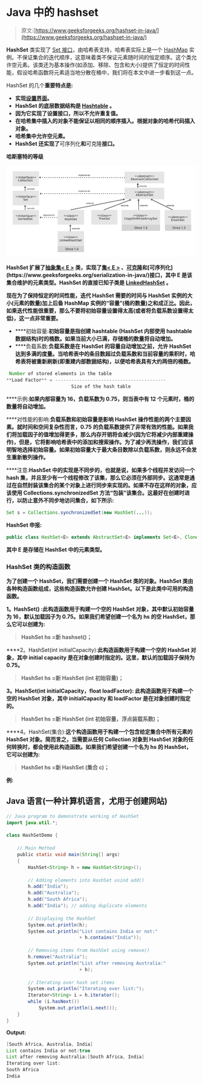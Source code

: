 # Java 中的 hashset

> 原文:[https://www.geeksforgeeks.org/hashset-in-java/](https://www.geeksforgeeks.org/hashset-in-java/)

**HashSet** 类实现了 [Set 接口](https://www.geeksforgeeks.org/set-in-java/)，由哈希表支持，哈希表实际上是一个 [HashMap](https://www.geeksforgeeks.org/java-util-hashmap-in-java/) 实例。不保证集合的迭代顺序，这意味着类不保证元素随时间的恒定顺序。这个类允许空元素。该类还为基本操作(如添加、移除、包含和大小)提供了恒定的时间性能，假设哈希函数将元素适当地分散在桶中，我们将在本文中进一步看到这一点。

HashSet 的几个**重要特点是:**

*   **实现[设置界面](https://www.geeksforgeeks.org/set-in-java/)。**
*   **HashSet 的底层数据结构是 [Hashtable](https://www.geeksforgeeks.org/hashtable-in-java/) 。**
*   **因为它实现了设置接口，所以不允许重复值。**
*   **在哈希集中插入的对象不能保证以相同的顺序插入。根据对象的哈希代码插入对象。**
*   **哈希集中允许空元素。**
*   **HashSet 还实现了**可序列化**和**可克隆**接口。**

****哈斯塞特的等级**** 

**![Hierarchy of HashSet](img/cf7e9393d123ee96040700c8eb099a8f.png)**

**HashSet 扩展了[抽象集< E >](https://www.geeksforgeeks.org/abstractset-class-in-java-with-examples/#:~:text=The%20AbstractSet%20class%20in%20Java,implementation%20of%20the%20Set%20interface.) 类，实现了[集< E >](https://www.geeksforgeeks.org/set-in-java/) 、[可克隆](https://www.geeksforgeeks.org/marker-interface-java/#:~:text=Cloneable%20interface%20%3A%20Cloneable%20interface%20is,of%20instances%20of%20that%20class.)和[可序列化](https://www.geeksforgeeks.org/serialization-in-java/)接口，其中 E 是该集合维护的元素类型。HashSet 的直接已知子类是 [LinkedHashSet](https://www.geeksforgeeks.org/linkedhashset-in-java-with-examples/) 。**

**现在为了保持恒定的时间性能，迭代 HashSet 需要的时间与 HashSet 实例的大小(元素的数量)加上后备 HashMap 实例的“容量”(桶的数量)之和成正比。因此，如果迭代性能很重要，那么不要将初始容量设置得太高(或者将负载系数设置得太低)，这一点非常重要。**

*   ****初始容量:**初始容量是指创建 hashtable (HashSet 内部使用 hashtable 数据结构)时的桶数。如果当前大小已满，存储桶的数量将自动增加。** 
*   ****负载系数:**负载系数是在 HashSet 的容量自动增加之前，允许 HashSet 达到多满的度量。当哈希表中的条目数超过负载系数和当前容量的乘积时，哈希表将被重新刷新(即重建内部数据结构)，以便哈希表具有大约两倍的桶数。** 

```java
 Number of stored elements in the table
**Load Factor** = -----------------------------------------
                        Size of the hash table 
```

****示例:**如果内部容量为 16，负载系数为 0.75，则当表中有 12 个元素时，桶的数量将自动增加。**

****对性能的影响:**负载系数和初始容量是影响 HashSet 操作性能的两个主要因素。就时间和空间复杂性而言，0.75 的负载系数提供了非常有效的性能。如果我们将加载因子的值增加得更多，那么内存开销将会减少(因为它将减少内部重建操作)，但是，它将影响哈希表中的添加和搜索操作。为了减少再洗操作，我们应该明智地选择初始容量。如果初始容量大于最大条目数除以负载系数，则永远不会发生重新散列操作。**

****注意:**HashSet 中的实现是不同步的，也就是说，如果多个线程并发访问一个 hash 集，并且至少有一个线程修改了该集，那么它必须在外部同步。这通常是通过在自然封装该集合的某个对象上进行同步来实现的。如果不存在这样的对象，应该使用 Collections.synchronizedSet 方法“包装”该集合。这最好在创建时进行，以防止意外不同步地访问集合，如下所示:** 

```java
Set s = Collections.synchronizedSet(new HashSet(...)); 
```

****HashSet 申报:****

```java
public class HashSet<E> extends AbstractSet<E> implements Set<E>, Cloneable, Serializable 
```

**其中 **E** 是存储在 HashSet 中的元素类型。**

### **HashSet 类的构造函数**

**为了创建一个 HashSet，我们需要创建一个 HashSet 类的对象。HashSet 类由各种构造函数组成，这些构造函数允许创建 HashSet。以下是此类中可用的构造函数。**

****1。HashSet()** :此构造函数用于构建一个空的 HashSet 对象，其中默认初始容量为 16，默认加载因子为 0.75。如果我们希望创建一个名为 hs 的空 HashSet，那么它可以创建为:**

> **HashSet <e>hs =新 hashset<e>()；</e></e>**

****2。HashSet(int initialCapacity):**此构造函数用于构建一个空的 HashSet 对象，其中 initial capacity 是在对象创建时指定的。这里，默认的加载因子保持为 0.75。**

> **HashSet <e>hs =新 HashSet <e>(int 初始容量)；</e></e>**

****3。HashSet(int initialCapacity，float loadFactor):** 此构造函数用于构建一个空的 HashSet 对象，其中 initialCapacity 和 loadFactor 是在对象创建时指定的。**

> **HashSet <e>hs =新 HashSet <e>(int 初始容量，浮点装载系数)；</e></e>**

****4。HashSet(集合):**这个构造函数用于构建一个包含给定集合中所有元素的 HashSet 对象。简而言之，当需要从任何 Collection 对象到 HashSet 对象的任何转换时，都会使用此构造函数。如果我们希望创建一个名为 hs 的 HashSet，它可以创建为:**

> **HashSet <e>hs =新 HashSet <e>(集合 c)；</e></e>**

****例:**** 

## **Java 语言(一种计算机语言，尤用于创建网站)**

```java
// Java program to demonstrate working of HashSet
import java.util.*;

class HashSetDemo {

    // Main Method
    public static void main(String[] args)
    {
        HashSet<String> h = new HashSet<String>();

        // Adding elements into HashSet usind add()
        h.add("India");
        h.add("Australia");
        h.add("South Africa");
        h.add("India"); // adding duplicate elements

        // Displaying the HashSet
        System.out.println(h);
        System.out.println("List contains India or not:"
                           + h.contains("India"));

        // Removing items from HashSet using remove()
        h.remove("Australia");
        System.out.println("List after removing Australia:"
                           + h);

        // Iterating over hash set items
        System.out.println("Iterating over list:");
        Iterator<String> i = h.iterator();
        while (i.hasNext())
            System.out.println(i.next());
    }
}
```

****Output:****

```java
[South Africa, Australia, India]
List contains India or not:true
List after removing Australia:[South Africa, India]
Iterating over list:
South Africa
India
```